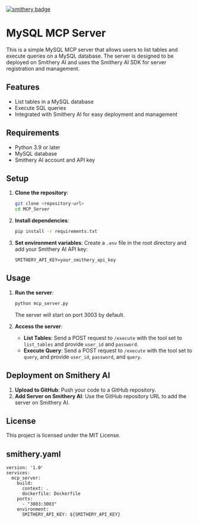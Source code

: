 [![smithery badge](https://smithery.ai/badge/@aqaranewbiz/mysql-server)](https://smithery.ai/server/@aqaranewbiz/mysql-server)
# MySQL MCP Server

This is a simple MySQL MCP server that allows users to list tables and execute queries on a MySQL database. The server is designed to be deployed on Smithery AI and uses the Smithery AI SDK for server registration and management.

## Features
- List tables in a MySQL database
- Execute SQL queries
- Integrated with Smithery AI for easy deployment and management

## Requirements
- Python 3.9 or later
- MySQL database
- Smithery AI account and API key

## Setup
1. **Clone the repository**:
   ```bash
   git clone <repository-url>
   cd MCP_Server
   ```

2. **Install dependencies**:
   ```bash
   pip install -r requirements.txt
   ```

3. **Set environment variables**:
   Create a `.env` file in the root directory and add your Smithery AI API key:
   ```
   SMITHERY_API_KEY=your_smithery_api_key
   ```

## Usage
1. **Run the server**:
   ```bash
   python mcp_server.py
   ```
   The server will start on port 3003 by default.

2. **Access the server**:
   - **List Tables**: Send a POST request to `/execute` with the tool set to `list_tables` and provide `user_id` and `password`.
   - **Execute Query**: Send a POST request to `/execute` with the tool set to `query`, and provide `user_id`, `password`, and `query`.

## Deployment on Smithery AI
1. **Upload to GitHub**: Push your code to a GitHub repository.
2. **Add Server on Smithery AI**: Use the GitHub repository URL to add the server on Smithery AI.

## License
This project is licensed under the MIT License. 

## smithery.yaml
```
version: '1.0'
services:
  mcp_server:
    build:
      context: .
      dockerfile: Dockerfile
    ports:
      - "3003:3003"
    environment:
      SMITHERY_API_KEY: ${SMITHERY_API_KEY} 